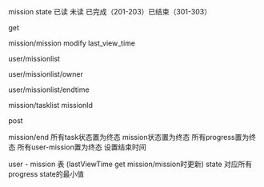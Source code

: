 mission state 已读 未读 已完成（201-203）已结束（301-303）

get 

mission/mission modify last_view_time

user/missionlist 

user/missionlist/owner

user/missionlist/endtime

mission/tasklist  missionId

post

mission/end
    所有task状态置为终态
    mission状态置为终态
    所有progress置为终态
    所有user-mission置为终态
    设置结束时间


user - mission 表 
(lastViewTime get mission/mission时更新)
state 对应所有progress state的最小值